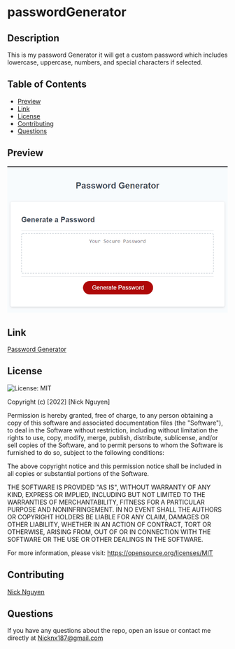 # passwordGenerator

## Description
This is my password Generator it will get a custom password which includes lowercase, uppercase, numbers, and special characters if selected. 

## Table of Contents
* [Preview](#Preview)
* [Link](#Link)
* [License](#License)
* [Contributing](#Contributing)
* [Questions](#Questions)

## Preview
![Render](./assets/demo/demo.gif)

## Link
[Password Generator](https://nickn4.github.io/passwordGenerator/)

## License
![License: MIT](https://img.shields.io/badge/License-MIT-blue.svg)

Copyright (c) [2022] [Nick Nguyen]

Permission is hereby granted, free of charge, to any person obtaining a copy of this software and associated documentation files (the "Software"), to deal in the Software without restriction, including without limitation the rights to use, copy, modify, merge, publish, distribute, sublicense, and/or sell copies of the Software, and to permit persons to whom the Software is furnished to do so, subject to the following conditions:

The above copyright notice and this permission notice shall be included in all copies or substantial portions of the Software.

THE SOFTWARE IS PROVIDED "AS IS", WITHOUT WARRANTY OF ANY KIND, EXPRESS OR IMPLIED, INCLUDING BUT NOT LIMITED TO THE WARRANTIES OF MERCHANTABILITY, FITNESS FOR A PARTICULAR PURPOSE AND NONINFRINGEMENT. IN NO EVENT SHALL THE AUTHORS OR COPYRIGHT HOLDERS BE LIABLE FOR ANY CLAIM, DAMAGES OR OTHER LIABILITY, WHETHER IN AN ACTION OF CONTRACT, TORT OR OTHERWISE, ARISING FROM, OUT OF OR IN CONNECTION WITH THE SOFTWARE OR THE USE OR OTHER DEALINGS IN THE SOFTWARE.

For more information, please visit: https://opensource.org/licenses/MIT

## Contributing
[Nick Nguyen](https://github.com/NickN4)

## Questions
If you have any questions about the repo, open an issue or contact me directly at Nicknx187@gmail.com
